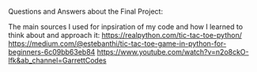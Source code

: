 Questions and Answers about the Final Project:









The main sources I used for inpsiration of my code and how I learned to think about and approach it: 
https://realpython.com/tic-tac-toe-python/
https://medium.com/@estebanthi/tic-tac-toe-game-in-python-for-beginners-6c09bb63eb84
https://www.youtube.com/watch?v=n2o8ckO-lfk&ab_channel=GarrettCodes
